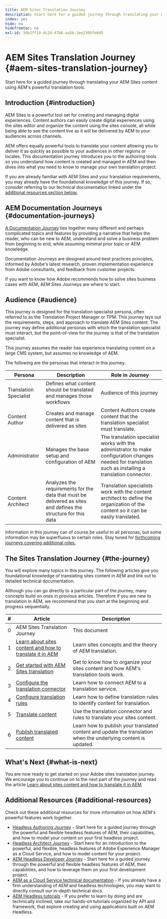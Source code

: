 ```yaml
---
title: AEM Sites Translation Journey
description: Start here for a guided journey through translating your AEM Sites content using AEM's powerful translation tools.
index: yes
hide: no
hidefromtoc: no
exl-id: 3db2ff19-dc24-47b6-aa56-2ee2305fe045
---
```

# AEM Sites Translation Journey {#aem-sites-translation-journey}

Start here for a guided journey through translating your AEM Sites content using AEM's powerful translation tools.

## Introduction {#introduction}

AEM Sites is a powerful tool set for creating and managing digital experiences. Content authors can easily create digital experiences using the sites editor and organize the content using the sites console, all while being able to see the content live as it will be delivered by AEM to your audiences across channels.

AEM offers equally powerful tools to translate your content allowing you to deliver it as quickly as possible to your audiences in other regions or locales. This documentation journey introduces you to the authoring tools so you understand how content is created and managed in AEM and then dives into what you need to know to manage your own translation project.

If you are already familiar with AEM Sites and your translation requirements, you may already have the foundational knowledge of this journey. If so, consider referring to our technical documentation linked under the [additional resources section below.](#additional-resources)

## AEM Documentation Journeys {#documentation-journeys}

[A Documentation Journey](/help/journey-documentation/home.md) ties together many different and perhaps complicated topics and features by providing a narrative that helps the reader, who can be new to AEM, understand and solve a business problem from beginning to end, while assuming minimal prior topic or AEM knowledge.

Documentation Journeys are designed around best practices principles, informed by Adobe's latest research, proven implementation experience from Adobe consultants, and feedback from customer projects.

If you want to know how Adobe recommends how to solve sites business cases with AEM, AEM Sites Journeys are where to start.

## Audience {#audience}

This journey is designed for the translation specialist persona, often referred to as the Translation Project Manager or TPM. This journey lays out the requirements, steps, and approach to translate AEM Sites content. The journey may define additional personas with which the translation specialist must interact, but the point-of-view for the journey is that of the translation specialist.

This journey assumes the reader has experience translating content on a large CMS system, but assumes no knowledge of  AEM.

The following are the personas that interact in this journey.

|Persona|Description|Role in Journey|
|---|---|---|
|Translation Specialist|Defines what content should be translated and manages those workflows|Audience of this journey|
|Content Author|Creates and manage content that is delivered as sites|Content Authors create content that the translation specialist must translate.|
|Administrator|Manages the base setup and configuration of AEM|The translation specialist works with the administrator to make configuration changes needed for translation such as installing a translation connector.|
|Content Architect|Analyzes the requirements for the data that must be delivered as sites and defines the structure for this data|Translation specialists work with the content architect to define the organization of the content so it can be easily translated.|

Information in this journey can of course be useful to all personas, but some information may be superfluous to certain roles. Stay tuned for [forthcoming journeys covering additional roles.](/help/journey-documentation/home.md#journeys)

## The Sites Translation Journey {#the-journey}

You will explore many topics in this journey. The following articles give you foundational knowledge of translating sites content in AEM and link out to detailed technical documentation.

Although you can go directly to a particular part of the journey, many concepts build on ones in previous articles. Therefore if you are new to translation in AEM, we recommend that you start at the beginning and progress sequentially.

|#|Article|Description|
|---|---|---|
|0|AEM Sites Translation Journey|This document|
|1|[Learn about sites content and how to translate it in AEM](learn-about.md)|Learn sites concepts and the theory of AEM translation.|
|2|[Get started with AEM Sites translation](getting-started.md)|Get to know how to organize your sites content and how AEM's translation tools work.|
|3|[Configure the translation connector](configure-connector.md)|Learn how to connect AEM to a translation service.|
|4|[Configure translation rules](translation-rules.md)|Learn how to define translation rules to identify content for translation.|
|5|[Translate content](translate-content.md)|Use the translation connector and rules to translate your sites content.|
|6|[Publish translated content](publish-content.md)|Learn how to publish your translated content and update the translation when the underlying content is updated.|

## What's Next {#what-is-next}

You are now ready to get started on your Adobe sites translation journey. We encourage you to continue on to the next part of the journey and read the article [Learn about sites content and how to translate it in AEM](learn-about.md)

## Additional Resources {#additional-resources}

Check out these additional resources for more information on how AEM's powerful features work together.

* [Headless Authoring Journey](/help/journey-headless/author/overview.md) - Start here for a guided journey through the powerful and flexible headless features of AEM, their capabilities, and how to model your content on your first headless project.
* [Headless Architect Journey](/help/journey-headless/architect/overview.md) - Start here for an introduction to the powerful, and flexible, headless features of Adobe Experience Manager as a Cloud Service, and how to model content for your project.
* [AEM Headless Developer Journey](/help/journey-headless/developer/overview.md) - Start here for a guided journey through the powerful and flexible headless features of AEM, their capabilities, and how to leverage them on your first development project.
* [AEM as a Cloud Service technical documentation](https://experienceleague.adobe.com/docs/experience-manager-cloud-service.html) - If you already have a firm understanding of AEM and headless technologies, you may want to directly consult our in-depth technical docs.
* [AEM Headless tutorials](https://experienceleague.adobe.com/docs/experience-manager-learn/getting-started-with-aem-headless/overview.html) - If you prefer to learn by doing and are technically inclined, take our hands-on tutorials organized by API and framework, that explore creating and using applications built on AEM Headless.
